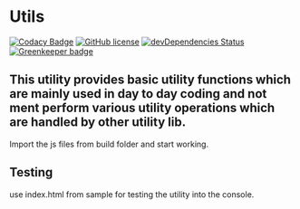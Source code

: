 # Utils

[![Codacy Badge](https://api.codacy.com/project/badge/Grade/67d0629413274ccf96c802c62274536a)](https://app.codacy.com/app/tpn/Utils?utm_source=github.com&utm_medium=referral&utm_content=nimjetushar/Utils&utm_campaign=Badge_Grade_Settings)
[![GitHub license](https://img.shields.io/github/license/nimjetushar/Utils.svg?style=popout)](https://github.com/nimjetushar/Utils/blob/master/LICENSE)
[![devDependencies Status](https://david-dm.org/nimjetushar/utils/dev-status.svg)](https://david-dm.org/nimjetushar/utils?type=dev) [![Greenkeeper badge](https://badges.greenkeeper.io/nimjetushar/Utils.svg)](https://greenkeeper.io/)


## This utility provides basic utility functions which are mainly used in day to day coding and not ment perform various utility operations which are handled by other utility lib.

Import the js files from build folder and start working.

## Testing

use index.html from sample for testing the utility into the console.
